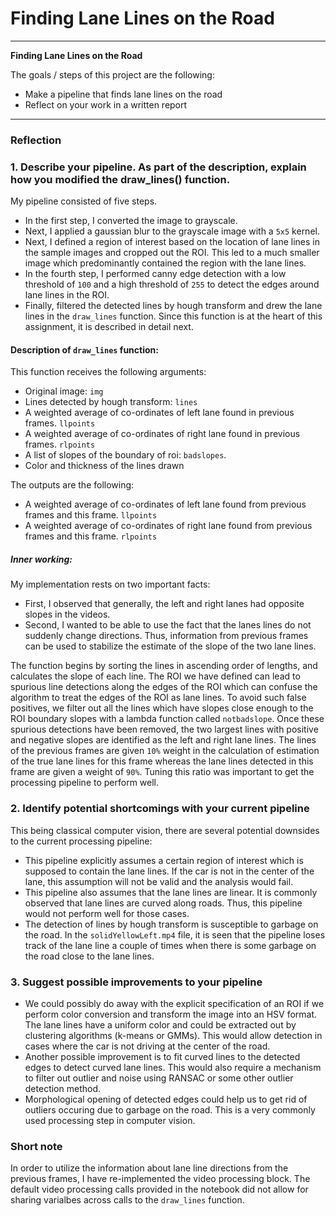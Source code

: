 # **Finding Lane Lines on the Road**

---

**Finding Lane Lines on the Road**

The goals / steps of this project are the following:
* Make a pipeline that finds lane lines on the road
* Reflect on your work in a written report

---

### Reflection

### 1. Describe your pipeline. As part of the description, explain how you modified the draw_lines() function.

My pipeline consisted of five steps. 

- In the first step, I converted the image to grayscale.
- Next, I applied a gaussian blur to the grayscale image with a `5x5` kernel.
- Next, I defined a region of interest based on the location of lane lines in the sample images and cropped out the ROI. This led to a much smaller image which predominantly contained the region with the lane lines.
- In the fourth step, I performed canny edge detection with a low threshold of `100` and a high threshold of `255` to detect the edges around lane lines in the ROI.
- Finally, filtered the detected lines by hough transform and drew the lane lines in the `draw_lines` function. Since this function is at the heart of this assignment, it is described in detail next.

#### Description of `draw_lines` function:
This function receives the following arguments:
- Original image: `img`
- Lines detected by hough transform: `lines`
- A weighted average of co-ordinates of left lane found in previous frames. `llpoints`
- A weighted average of co-ordinates of right lane found in previous frames. `rlpoints`
- A list of slopes of the boundary of roi: `badslopes`.
- Color and thickness of the lines drawn

The outputs are the following:
- A weighted average of co-ordinates of left lane found from previous frames and this frame. `llpoints`
- A weighted average of co-ordinates of right lane found from previous frames and this frame. `rlpoints`

##### Inner working:
My implementation rests on two important facts:
- First, I observed that generally, the left and right lanes had opposite slopes in the videos.
- Second, I wanted to be able to use the fact that the lanes lines do not suddenly change directions. Thus, information from previous frames can be used to stabilize the estimate of the slope of the two lane lines.

The function begins by sorting the lines in ascending order of lengths, and calculates the slope of each line. The ROI we have defined can lead to spurious line detections along the edges of the ROI which can confuse the algorithm to treat the edges of the ROI as lane lines. To avoid such false positives, we filter out all the lines which have slopes close enough to the ROI boundary slopes with a lambda function called `notbadslope`. Once these spurious detections have been removed, the two largest lines with positive and negative slopes are identified as the left and right lane lines. The lines of the previous frames are given `10%` weight in the calculation of estimation of the true lane lines for this frame whereas the lane lines detected in this frame are given a weight of `90%`. Tuning this ratio was important to get the processing pipeline to perform well.

### 2. Identify potential shortcomings with your current pipeline

This being classical computer vision, there are several potential downsides to the current processing pipeline:

- This pipeline explicitly assumes a certain region of interest which is supposed to contain the lane lines. If the car is not in the center of the lane, this assumption will not be valid and the analysis would fail.
- This pipeline also assumes that the lane lines are linear. It is commonly observed that lane lines are curved along roads. Thus, this pipeline would not perform well for those cases.
- The detection of lines by hough transform is susceptible to garbage on the road. In the `solidYellowLeft.mp4` file, it is seen that the pipeline loses track of the lane line a couple of times when there is some garbage on the road close to the lane lines.


### 3. Suggest possible improvements to your pipeline

- We could possibly do away with the explicit specification of an ROI if we perform color conversion and transform the image into an HSV format. The lane lines have a uniform color and could be extracted out by clustering algorithms (k-means or GMMs). This would allow detection in cases where the car is not driving at the center of the road.
- Another possible improvement is to fit curved lines to the detected edges to detect curved lane lines. This would also require a mechanism to filter out outlier and noise using RANSAC or some other outlier detection method.
- Morphological opening of detected edges could help us to get rid of outliers occuring due to garbage on the road. This is a very commonly used processing step in computer vision.

### Short note

In order to utilize the information about lane line directions from the previous frames, I have re-implemented the video processing block. The default video processing calls provided in the notebook did not allow for sharing varialbes across calls to the `draw_lines` function.